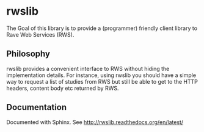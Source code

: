 rwslib
======

The Goal of this library is to provide a (programmer) friendly client library to Rave Web Services (RWS).

Philosophy
----------

rwslib provides a convenient interface to RWS without hiding the implementation details. For instance,
using rwslib you should have a simple way to request a list of studies from RWS but still be able to
get to the HTTP headers, content body etc returned by RWS.

Documentation
-------------

Documented with Sphinx. See http://rwslib.readthedocs.org/en/latest/

